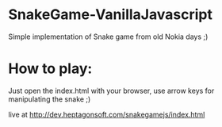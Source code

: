 # SnakeGame-VanillaJavascript
Simple implementation of Snake game from old Nokia days ;)

# How to play:
Just open the index.html with your browser, use arrow keys for manipulating the snake ;)

live at http://dev.heptagonsoft.com/snakegamejs/index.html
